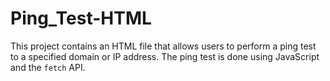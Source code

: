 # Ping_Test-HTML
This project contains an HTML file that allows users to perform a ping test to a specified domain or IP address. The ping test is done using JavaScript and the `fetch` API.
